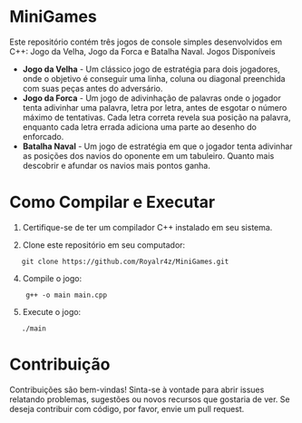 # MiniGames

Este repositório contém três jogos de console simples desenvolvidos em C++: Jogo da Velha, Jogo da Forca e Batalha Naval.
Jogos Disponíveis

- <strong>Jogo da Velha</strong> - Um clássico jogo de estratégia para dois jogadores, onde o objetivo é conseguir uma linha, coluna ou diagonal preenchida com suas peças antes do adversário.
- <strong>Jogo da Forca</strong> -  Um jogo de adivinhação de palavras onde o jogador tenta adivinhar uma palavra, letra por letra, antes de esgotar o número máximo de tentativas. Cada letra correta revela sua posição na palavra, enquanto cada letra errada adiciona uma parte ao desenho do enforcado.
- <strong>Batalha Naval</strong> - Um jogo de estratégia em que o jogador tenta adivinhar as posições dos navios do oponente em um tabuleiro. Quanto mais descobrir e afundar os navios mais pontos ganha.

# Como Compilar e Executar

1. Certifique-se de ter um compilador C++ instalado em seu sistema.

2. Clone este repositório em seu computador: <br/>
```
   git clone https://github.com/Royalr4z/MiniGames.git
```
4. Compile o jogo: <br/>
```
    g++ -o main main.cpp
```
5. Execute o jogo: <br/>
```
   ./main
```

# Contribuição

Contribuições são bem-vindas! Sinta-se à vontade para abrir issues relatando problemas, sugestões ou novos recursos que gostaria de ver. Se deseja contribuir com código, por favor, envie um pull request.
